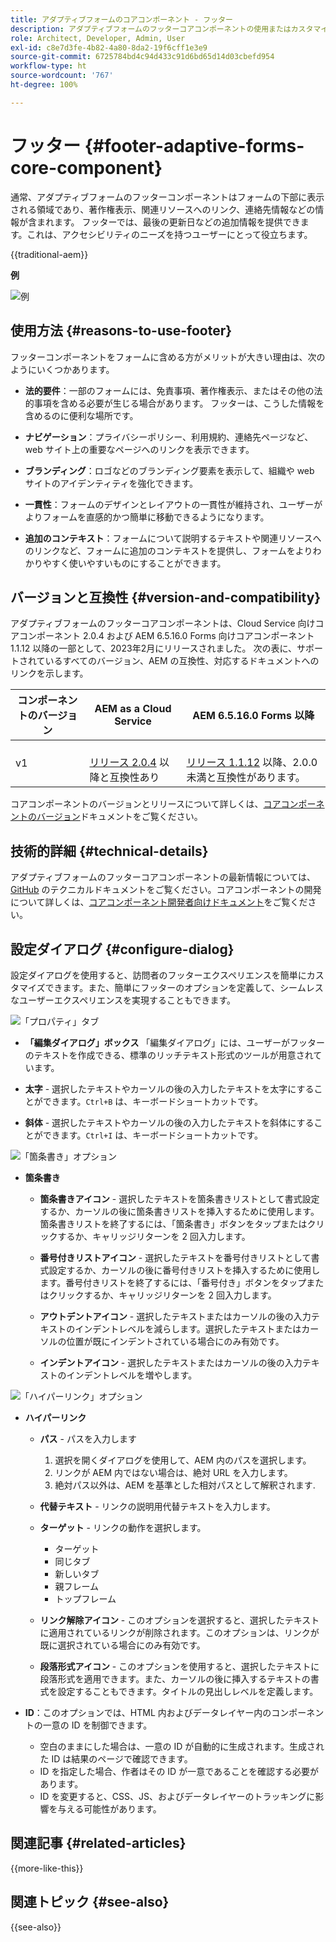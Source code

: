 ```yaml
---
title: アダプティブフォームのコアコンポーネント - フッター
description: アダプティブフォームのフッターコアコンポーネントの使用またはカスタマイズ。
role: Architect, Developer, Admin, User
exl-id: c8e7d3fe-4b82-4a80-8da2-19f6cff1e3e9
source-git-commit: 6725784bd4c94d433c91d6bd65d14d03cbefd954
workflow-type: ht
source-wordcount: '767'
ht-degree: 100%

---
```



# フッター {#footer-adaptive-forms-core-component}

通常、アダプティブフォームのフッターコンポーネントはフォームの下部に表示される領域であり、著作権表示、関連リソースへのリンク、連絡先情報などの情報が含まれます。 フッターでは、最後の更新日などの追加情報を提供できます。これは、アクセシビリティのニーズを持つユーザーにとって役立ちます。

{{traditional-aem}}

**例**

![例](/help/adaptive-forms/assets/footer.png)

## 使用方法 {#reasons-to-use-footer}

フッターコンポーネントをフォームに含める方がメリットが大きい理由は、次のようにいくつかあります。

- **法的要件**：一部のフォームには、免責事項、著作権表示、またはその他の法的事項を含める必要が生じる場合があります。 フッターは、こうした情報を含めるのに便利な場所です。

- **ナビゲーション**：プライバシーポリシー、利用規約、連絡先ページなど、web サイト上の重要なページへのリンクを表示できます。

- **ブランディング**：ロゴなどのブランディング要素を表示して、組織や web サイトのアイデンティティを強化できます。

- **一貫性**：フォームのデザインとレイアウトの一貫性が維持され、ユーザーがよりフォームを直感的かつ簡単に移動できるようになります。

- **追加のコンテキスト**：フォームについて説明するテキストや関連リソースへのリンクなど、フォームに追加のコンテキストを提供し、フォームをよりわかりやすく使いやすいものにすることができます。

## バージョンと互換性 {#version-and-compatibility}

アダプティブフォームのフッターコアコンポーネントは、Cloud Service 向けコアコンポーネント 2.0.4 および AEM 6.5.16.0 Forms 向けコアコンポーネント 1.1.12 以降の一部として、2023年2月にリリースされました。 次の表に、サポートされているすべてのバージョン、AEM の互換性、対応するドキュメントへのリンクを示します。

| コンポーネントのバージョン | AEM as a Cloud Service | AEM 6.5.16.0 Forms 以降 |
|---|---|---|
| v1 | <br>[リリース 2.0.4](/help/adaptive-forms/version.md) 以降と互換性あり | <br>[リリース 1.1.12](/help/adaptive-forms/version.md) 以降、2.0.0 未満と互換性があります。 |

コアコンポーネントのバージョンとリリースについて詳しくは、[コアコンポーネントのバージョン](/help/adaptive-forms/version.md)ドキュメントをご覧ください。

<!-- ## Sample Component Output {#sample-component-output}

To experience the Accordion Component as well as see examples of its configuration options as well as HTML and JSON output, visit the [Component Library](https://adobe.com/go/aem_cmp_library_accordion_jp). -->

## 技術的詳細 {#technical-details}

アダプティブフォームのフッターコアコンポーネントの最新情報については、[GitHub](https://github.com/adobe/aem-core-forms-components/tree/master/ui.af.apps/src/main/content/jcr_root/apps/core/fd/components/form/footer/v1/footer) のテクニカルドキュメントをご覧ください。コアコンポーネントの開発について詳しくは、[コアコンポーネント開発者向けドキュメント](/help/developing/overview.md)をご覧ください。


## 設定ダイアログ {#configure-dialog}

設定ダイアログを使用すると、訪問者のフッターエクスペリエンスを簡単にカスタマイズできます。また、簡単にフッターのオプションを定義して、シームレスなユーザーエクスペリエンスを実現することもできます。

![「プロパティ」タブ](/help/adaptive-forms/assets/footer_propertiestab.png)

- **「編集ダイアログ」ボックス**
「編集ダイアログ」には、ユーザーがフッターのテキストを作成できる、標準のリッチテキスト形式のツールが用意されています。

- **太字** - 選択したテキストやカーソルの後の入力したテキストを太字にすることができます。`Ctrl+B` は、キーボードショートカットです。

- **斜体** - 選択したテキストやカーソルの後の入力したテキストを斜体にすることができます。`Ctrl+I` は、キーボードショートカットです。

![「箇条書き」オプション](/help/adaptive-forms/assets/footer_bullet.png)


- **箇条書き**

   - **箇条書きアイコン** - 選択したテキストを箇条書きリストとして書式設定するか、カーソルの後に箇条書きリストを挿入するために使用します。箇条書きリストを終了するには、「箇条書き」ボタンをタップまたはクリックするか、キャリッジリターンを 2 回入力します。

   - **番号付きリストアイコン** - 選択したテキストを番号付きリストとして書式設定するか、カーソルの後に番号付きリストを挿入するために使用します。番号付きリストを終了するには、「番号付き」ボタンをタップまたはクリックするか、キャリッジリターンを 2 回入力します。

   - **アウトデントアイコン** - 選択したテキストまたはカーソルの後の入力テキストのインデントレベルを減らします。選択したテキストまたはカーソルの位置が既にインデントされている場合にのみ有効です。

   - **インデントアイコン** - 選択したテキストまたはカーソルの後の入力テキストのインデントレベルを増やします。

![「ハイパーリンク」オプション](/help/adaptive-forms/assets/footer_link.png)

- **ハイパーリンク**

   - **パス** - パスを入力します
      1. 選択を開くダイアログを使用して、AEM 内のパスを選択します。
      1. リンクが AEM 内ではない場合は、絶対 URL を入力します。
      1. 絶対パス以外は、AEM を基準とした相対パスとして解釈されます.

   - **代替テキスト** - リンクの説明用代替テキストを入力します。

   - **ターゲット** - リンクの動作を選択します。
      - ターゲット
      - 同じタブ
      - 新しいタブ
      - 親フレーム
      - トップフレーム

   - **リンク解除アイコン** - このオプションを選択すると、選択したテキストに適用されているリンクが削除されます。このオプションは、リンクが既に選択されている場合にのみ有効です。

   - **段落形式アイコン** - このオプションを使用すると、選択したテキストに段落形式を適用できます。また、カーソルの後に挿入するテキストの書式を設定することもできます。タイトルの見出しレベルを定義します。

- **ID**：このオプションでは、HTML 内およびデータレイヤー内のコンポーネントの一意の ID を制御できます。

   - 空白のままにした場合は、一意の ID が自動的に生成されます。生成された ID は結果のページで確認できます。
   - ID を指定した場合、作者はその ID が一意であることを確認する必要があります。
   - ID を変更すると、CSS、JS、およびデータレイヤーのトラッキングに影響を与える可能性があります。

<!--

## Related article {#related-article}

* [Create a standalone Adaptive Form](https://experienceleague.adobe.com/docs/experience-manager-cloud-service/content/forms/adaptive-forms-authoring/authoring-adaptive-forms-core-components/create-an-adaptive-form-on-forms-cs/creating-adaptive-form-core-components.html?lang=ja)

-->

## 関連記事 {#related-articles}

{{more-like-this}}

## 関連トピック {#see-also}

{{see-also}}
